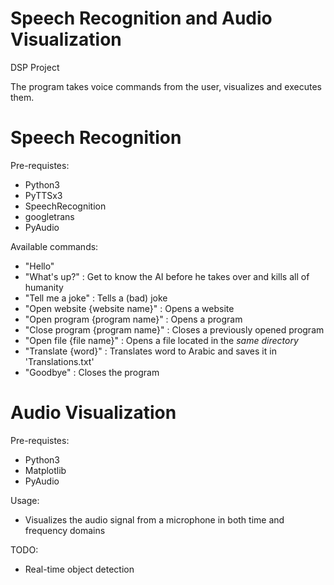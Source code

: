 # Speech Recognition and Audio Visualization
DSP Project

The program takes voice commands from the user, visualizes and executes them.

# Speech Recognition
Pre-requistes:
  - Python3
  - PyTTSx3
  - SpeechRecognition
  - googletrans
  - PyAudio
  
Available commands:
  - "Hello"
  - "What's up?" : Get to know the AI before he takes over and kills all of humanity
  - "Tell me a joke" : Tells a (bad) joke
  - "Open website {website name}" : Opens a website
  - "Open program {program name}" : Opens a program
  - "Close program {program name}" : Closes a previously opened program
  - "Open file {file name}" : Opens a file located in the *same directory*
  - "Translate {word}" : Translates word to Arabic and saves it in 'Translations.txt'
  - "Goodbye" : Closes the program

# Audio Visualization
Pre-requistes:
  - Python3
  - Matplotlib
  - PyAudio
  
Usage:
  - Visualizes the audio signal from a microphone in both time and frequency domains

TODO:
  - Real-time object detection 